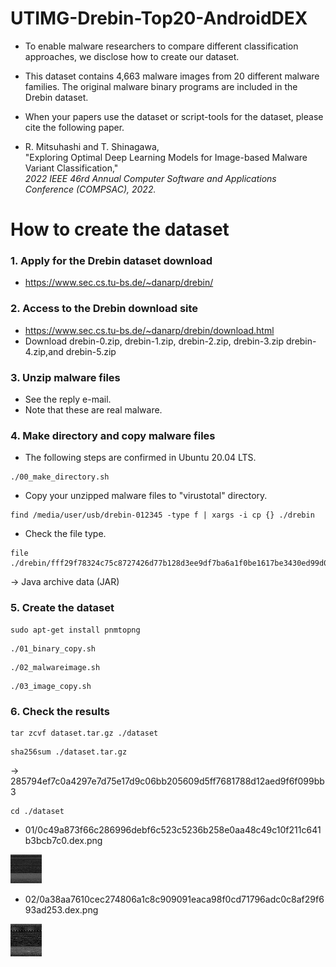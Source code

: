 # UTIMG-Drebin-Top20-AndroidDEX

* To enable malware researchers to compare different classification approaches, we disclose how to create our dataset.

* This dataset contains 4,663 malware images from 20 different malware families. The original malware binary programs are included in the Drebin dataset. 

* When your papers use the dataset or script-tools for the dataset, please cite the following paper.

* R. Mitsuhashi and T. Shinagawa, <br>
"Exploring Optimal Deep Learning Models for Image-based Malware Variant Classification,"<br>
*2022 IEEE 46rd Annual Computer Software and Applications Conference (COMPSAC), 2022.*

# How to create the dataset
### 1. Apply for the Drebin dataset download

* https://www.sec.cs.tu-bs.de/~danarp/drebin/

### 2. Access to the Drebin download site 

* https://www.sec.cs.tu-bs.de/~danarp/drebin/download.html
* Download drebin-0.zip, drebin-1.zip, drebin-2.zip, drebin-3.zip drebin-4.zip,and drebin-5.zip

### 3. Unzip malware files
* See the reply e-mail.
* Note that these are real malware.

### 4. Make directory and copy malware files
* The following steps are confirmed in Ubuntu 20.04 LTS.
```
./00_make_directory.sh
```
* Copy your unzipped malware files to "virustotal" directory.
```
find /media/user/usb/drebin-012345 -type f | xargs -i cp {} ./drebin
```


* Check the file type. 
```
file ./drebin/fff29f78324c75c8727426d77b128d3ee9df7ba6a1f0be1617be3430ed99d050
```
-> Java archive data (JAR)

### 5. Create the dataset
```
sudo apt-get install pnmtopng
```
```
./01_binary_copy.sh
```
```
./02_malwareimage.sh
```
```
./03_image_copy.sh
```


### 6. Check the results
```
tar zcvf dataset.tar.gz ./dataset
```
```
sha256sum ./dataset.tar.gz
```
-> 285794ef7c0a4297e7d75e17d9c06bb205609d5ff7681788d12aed9f6f099bb3 
```
cd ./dataset
```

* 01/0c49a873f66c286996debf6c523c5236b258e0aa48c49c10f211c641b3bcb7c0.dex.png
<img src="./sample01.png" width=10%>

* 02/0a38aa7610cec274806a1c8c909091eaca98f0cd71796adc0c8af29f693ad253.dex.png
<img src="./sample02.png" width=10%>
